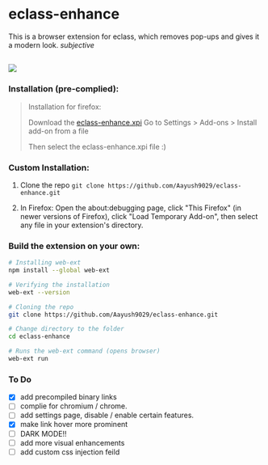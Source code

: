 # eclass-enhance
This is a browser extension for eclass, which removes pop-ups and gives it a modern look. *subjective*
##  ![](https://img.shields.io/badge/Firefox-70.0+-orange?style=flat-square) 

### Installation (pre-complied):

> Installation for firefox:
>
> Download the [eclass-enhance.xpi](https://github.com/Aayush9029/eclass-enhance/releases/download/1.1/eclass-enhance.xpi)
> Go to Settings > Add-ons > Install add-on from a file
> 
> Then select the eclass-enhance.xpi file :)
>


### Custom Installation: 

1. Clone the repo `git clone https://github.com/Aayush9029/eclass-enhance.git`

2. In Firefox: Open the about:debugging page, click "This Firefox" (in newer versions of Firefox), click "Load Temporary Add-on", then select any file in your extension's directory.


### Build the extension on your own:

```bash
# Installing web-ext 
npm install --global web-ext

# Verifying the installation
web-ext --version

# Cloning the repo
git clone https://github.com/Aayush9029/eclass-enhance.git

# Change directory to the folder
cd eclass-enhance

# Runs the web-ext command (opens browser)
web-ext run

```



### To Do
- [x] add precompiled binary links
- [ ] complie for chromium / chrome.
- [ ] add settings page, disable / enable certain features.
- [x] make link hover more prominent
- [ ] DARK MODE!!
- [ ] add more visual enhancements
- [ ] add custom css injection feild
